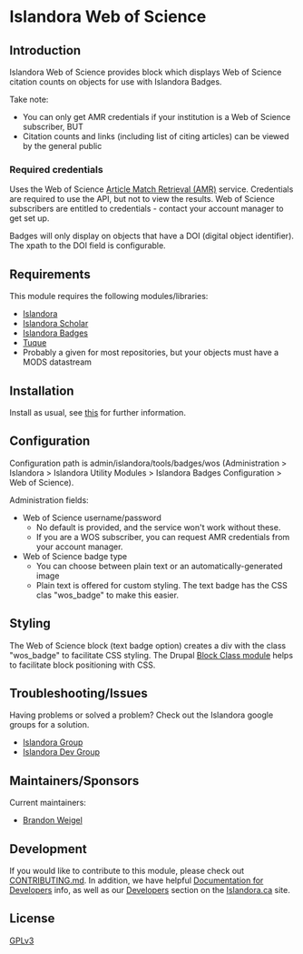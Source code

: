 # Islandora Web of Science

## Introduction

Islandora Web of Science provides block which displays Web of Science citation counts on objects for use with Islandora Badges.

Take note: 
* You can only get AMR credentials if your institution is a Web of Science subscriber, BUT
* Citation counts and links (including list of citing articles) can be viewed by the general public

### Required credentials
Uses the Web of Science [Article Match Retrieval (AMR)](http://ipscience-help.thomsonreuters.com/LAMRService/WebServiceOperationsGroup/requestAPIWoS.html) service. Credentials are required to use the API, but not to view the results. Web of Science subscribers are entitled to credentials - contact your account manager to get set up.

Badges will only display on objects that have a DOI (digital object identifier). The xpath to the DOI field is configurable.

## Requirements

This module requires the following modules/libraries:

* [Islandora](https://github.com/islandora/islandora)
* [Islandora Scholar](https://github.com/Islandora/islandora_scholar)
* [Islandora Badges](../../)
* [Tuque](https://github.com/islandora/tuque)
* Probably a given for most repositories, but your objects must have a MODS datastream

## Installation

Install as usual, see [this](https://drupal.org/documentation/install/modules-themes/modules-7) for further information.

## Configuration

Configuration path is admin/islandora/tools/badges/wos (Administration > Islandora > Islandora Utility Modules > Islandora Badges Configuration > Web of Science).

Administration fields:

* Web of Science username/password
     * No default is provided, and the service won't work without these. 
     * If you are a WOS subscriber, you can request AMR credentials from your account manager.
* Web of Science badge type
     * You can choose between plain text or an automatically-generated image
     * Plain text is offered for custom styling. The text badge has the CSS clas "wos_badge" to make this easier.

## Styling

The Web of Science block (text badge option) creates a div with the class "wos_badge" to facilitate CSS styling.
The Drupal [Block Class module](https://www.drupal.org/project/block_class) helps to facilitate block positioning with CSS.

## Troubleshooting/Issues

Having problems or solved a problem? Check out the Islandora google groups for a solution.

* [Islandora Group](https://groups.google.com/forum/?hl=en&fromgroups#!forum/islandora)
* [Islandora Dev Group](https://groups.google.com/forum/?hl=en&fromgroups#!forum/islandora-dev)

## Maintainers/Sponsors

Current maintainers:

* [Brandon Weigel](https://github.com/bondjimbond)

## Development

If you would like to contribute to this module, please check out [CONTRIBUTING.md](CONTRIBUTING.md). In addition, we have helpful [Documentation for Developers](https://github.com/Islandora/islandora/wiki#wiki-documentation-for-developers) info, as well as our [Developers](http://islandora.ca/developers) section on the [Islandora.ca](http://islandora.ca) site.


## License

[GPLv3](http://www.gnu.org/licenses/gpl-3.0.txt)
